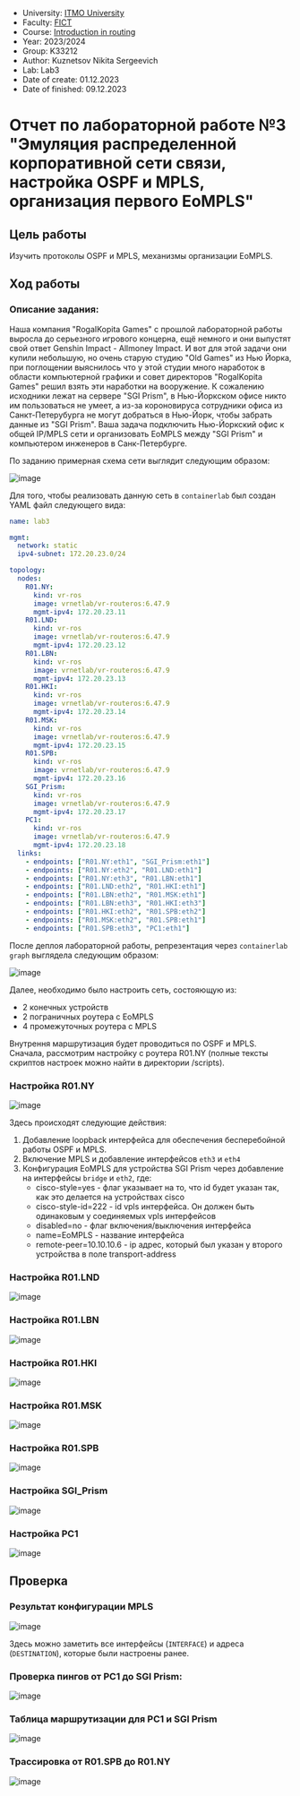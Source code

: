 - University: [ITMO University](https://itmo.ru/ru/)
- Faculty: [FICT](https://fict.itmo.ru)
- Course: [Introduction in routing](https://github.com/itmo-ict-faculty/introduction-in-routing)
- Year: 2023/2024
- Group: K33212
- Author: Kuznetsov Nikita Sergeevich
- Lab: Lab3
- Date of create: 01.12.2023
- Date of finished: 09.12.2023

# Отчет по лабораторной работе №3 "Эмуляция распределенной корпоративной сети связи, настройка OSPF и MPLS, организация первого EoMPLS"

## Цель работы

Изучить протоколы OSPF и MPLS, механизмы организации EoMPLS.

## Ход работы

### Описание задания:

Наша компания "RogaIKopita Games" с прошлой лабораторной работы выросла до серьезного игрового концерна, ещё немного и они выпустят свой ответ Genshin Impact - Allmoney Impact. И вот для этой задачи они купили небольшую, но очень старую студию "Old Games" из Нью Йорка, при поглощении выяснилось что у этой студии много наработок в области компьютерной графики и совет директоров "RogaIKopita Games" решил взять эти наработки на вооружение. К сожалению исходники лежат на сервере "SGI Prism", в Нью-Йоркском офисе никто им пользоваться не умеет, а из-за короновируса сотрудники офиса из Санкт-Петерубурга не могут добраться в Нью-Йорк, чтобы забрать данные из "SGI Prism". Ваша задача подключить Нью-Йоркский офис к общей IP/MPLS сети и организовать EoMPLS между "SGI Prism" и компьютером инженеров в Санк-Петербурге.

По заданию примерная схема сети выглядит следующим образом:

![image](https://github.com/crawlic-stud/intro-to-routing-itmo-2023/assets/71011093/344e1661-f570-4f3b-8836-9f1b63f51759)


Для того, чтобы реализовать данную сеть в ```containerlab``` был создан YAML файл следующего вида:

```yaml
name: lab3

mgmt:
  network: static
  ipv4-subnet: 172.20.23.0/24

topology:
  nodes:
    R01.NY:
      kind: vr-ros
      image: vrnetlab/vr-routeros:6.47.9
      mgmt-ipv4: 172.20.23.11
    R01.LND:
      kind: vr-ros
      image: vrnetlab/vr-routeros:6.47.9
      mgmt-ipv4: 172.20.23.12
    R01.LBN:
      kind: vr-ros
      image: vrnetlab/vr-routeros:6.47.9
      mgmt-ipv4: 172.20.23.13
    R01.HKI:
      kind: vr-ros
      image: vrnetlab/vr-routeros:6.47.9
      mgmt-ipv4: 172.20.23.14
    R01.MSK:
      kind: vr-ros
      image: vrnetlab/vr-routeros:6.47.9
      mgmt-ipv4: 172.20.23.15
    R01.SPB:
      kind: vr-ros
      image: vrnetlab/vr-routeros:6.47.9
      mgmt-ipv4: 172.20.23.16
    SGI_Prism:
      kind: vr-ros
      image: vrnetlab/vr-routeros:6.47.9
      mgmt-ipv4: 172.20.23.17
    PC1:
      kind: vr-ros
      image: vrnetlab/vr-routeros:6.47.9
      mgmt-ipv4: 172.20.23.18
  links:
    - endpoints: ["R01.NY:eth1", "SGI_Prism:eth1"]
    - endpoints: ["R01.NY:eth2", "R01.LND:eth1"]
    - endpoints: ["R01.NY:eth3", "R01.LBN:eth1"]
    - endpoints: ["R01.LND:eth2", "R01.HKI:eth1"]
    - endpoints: ["R01.LBN:eth2", "R01.MSK:eth1"]
    - endpoints: ["R01.LBN:eth3", "R01.HKI:eth3"]
    - endpoints: ["R01.HKI:eth2", "R01.SPB:eth2"]
    - endpoints: ["R01.MSK:eth2", "R01.SPB:eth1"]
    - endpoints: ["R01.SPB:eth3", "PC1:eth1"]
```
После деплоя лабораторной работы, репрезентация через ```containerlab graph``` выглядела следующим образом:

![image](https://github.com/crawlic-stud/intro-to-routing-itmo-2023/assets/71011093/b836dd93-743e-4b27-8843-a5dd0469cb96)

Далее, необходимо было настроить сеть, состояющую из:
 - 2 конечных устройств
 - 2 пограничных роутера с EoMPLS
 - 4 промежуточных роутера с MPLS

Внутрення маршрутизация будет проводиться по OSPF и MPLS. Сначала, рассмотрим настройку с роутера R01.NY (полные тексты скриптов настроек можно найти в директории /scripts).

### Настройка R01.NY

![image](https://github.com/crawlic-stud/intro-to-routing-itmo-2023/assets/71011093/72bc42e2-df18-4cd1-b6d8-745f3818537b)

Здесь происходят следующие действия:

1. Добавление loopback интерфейса для обеспечения бесперебойной работы OSPF и MPLS. 
1. Включение MPLS и добавление интерфейсов ```eth3``` и ```eth4```
1. Конфигурация EoMPLS для устройства SGI Prism через добавление на интерфейсы ```bridge``` и ```eth2```, где:
   - cisco-style=yes - флаг указывает на то, что id будет указан так, как это делается на устройствах cisco
   - cisco-style-id=222 - id vpls интерфейса. Он должен быть одинаковым у соединяемых vpls интерфейсов
   - disabled=no - флаг включения/выключения интерфейса
   - name=EoMPLS - название интерфейса
   - remote-peer=10.10.10.6 - ip адрес, который был указан у второго устройства в поле transport-address

### Настройка R01.LND

![image](https://github.com/crawlic-stud/intro-to-routing-itmo-2023/assets/71011093/96c32369-9386-46f0-b50f-242d026f01da)

### Настройка R01.LBN

![image](https://github.com/crawlic-stud/intro-to-routing-itmo-2023/assets/71011093/1c5c8062-75fc-4b14-94c9-8752483419f9)

### Настройка R01.HKI

![image](https://github.com/crawlic-stud/intro-to-routing-itmo-2023/assets/71011093/e6b7dda9-02fe-4086-9fd6-a9567577279f)

### Настройка R01.MSK

![image](https://github.com/crawlic-stud/intro-to-routing-itmo-2023/assets/71011093/e2b43a0a-7398-4f61-88ed-d3f0e48fd22b)

### Настройка R01.SPB

![image](https://github.com/crawlic-stud/intro-to-routing-itmo-2023/assets/71011093/82f73c94-ffbd-4b67-9dfc-e767a33f9b97)

### Настройка SGI_Prism

![image](https://github.com/crawlic-stud/intro-to-routing-itmo-2023/assets/71011093/c5a752e8-73d1-4748-b0e1-65d33e82d7d2)

### Настройка PC1

![image](https://github.com/crawlic-stud/intro-to-routing-itmo-2023/assets/71011093/a3c5e97f-1619-4f69-94e4-bd3d9084bdaf)

## Проверка

### Результат конфигурации MPLS

![image](https://github.com/crawlic-stud/intro-to-routing-itmo-2023/assets/71011093/6982524c-871a-42d0-9c65-4b8f0b0fbad0)

Здесь можно заметить все интерфейсы (```INTERFACE```) и адреса (```DESTINATION```), которые были настроены ранее. 

### Проверка пингов от PC1 до SGI Prism:

![image](https://github.com/crawlic-stud/intro-to-routing-itmo-2023/assets/71011093/594614d5-27cf-459a-a525-47cc233d374f)

### Таблица маршрутизации для PC1 и SGI Prism

![image](https://github.com/crawlic-stud/intro-to-routing-itmo-2023/assets/71011093/19f4d53b-41a9-4787-8501-381494682dad)

### Трассировка от R01.SPB до R01.NY

![image](https://github.com/crawlic-stud/intro-to-routing-itmo-2023/assets/71011093/14f8def0-316f-4639-aaff-20fe12bc043c)


